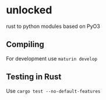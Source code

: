 # unlocked
rust to python modules based on PyO3

## Compiling

For development use `maturin develop`

## Testing in Rust

Use `cargo test --no-default-features`